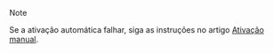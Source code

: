 ﻿> [!NOTE]
> Se a ativação automática falhar, siga as instruções no artigo [Ativação manual](../manual-activation.md).
